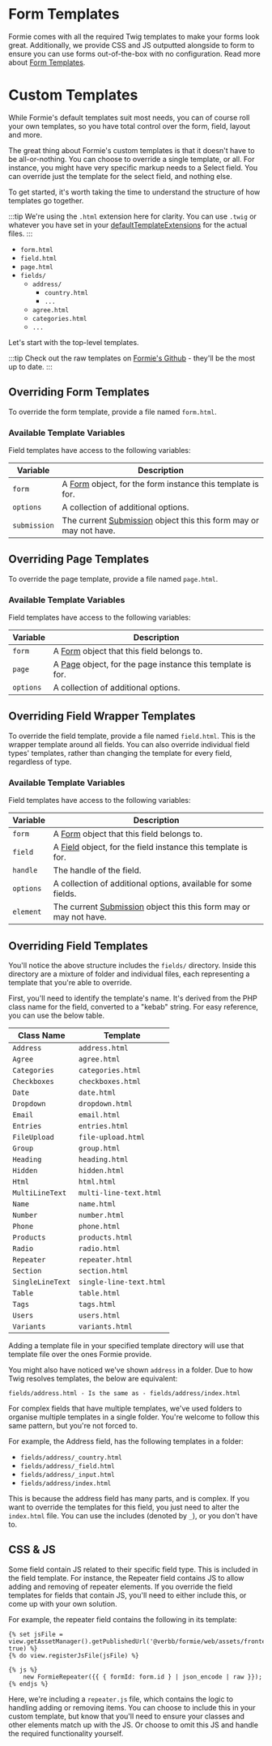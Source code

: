 # Form Templates
Formie comes with all the required Twig templates to make your forms look great. Additionally, we provide CSS and JS outputted alongside to form to ensure you can use forms out-of-the-box with no configuration. Read more about [Form Templates](docs:feature-tour/form-templates).

# Custom Templates
While Formie's default templates suit most needs, you can of course roll your own templates, so you have total control over the form, field, layout and more.

The great thing about Formie's custom templates is that it doesn't have to be all-or-nothing. You can choose to override a single template, or all. For instance, you might have very specific markup needs to a Select field. You can override just the template for the select field, and nothing else.

To get started, it's worth taking the time to understand the structure of how templates go together.

:::tip
We're using the `.html` extension here for clarity. You can use `.twig` or whatever you have set in your [defaultTemplateExtensions](https://docs.craftcms.com/v3/config/config-settings.html#defaulttemplateextensions) for the actual files.
:::

- `form.html`
- `field.html`
- `page.html`
- `fields/`
    - `address/`
        - `country.html`
        - `...`
    - `agree.html`
    - `categories.html`
    - `...`

Let's start with the top-level templates.

:::tip
Check out the raw templates on [Formie's Github](https://github.com/verbb/formie/tree/craft-3/src/templates/_special) - they'll be the most up to date.
:::

## Overriding Form Templates
To override the form template, provide a file named `form.html`.

### Available Template Variables
Field templates have access to the following variables:

Variable | Description
--- | ---
`form` | A [Form](docs:developers/form) object, for the form instance this template is for.
`options` | A collection of additional options.
`submission` | The current [Submission](docs:developers/submission) object this this form may or may not have.

## Overriding Page Templates
To override the page template, provide a file named `page.html`.

### Available Template Variables
Field templates have access to the following variables:

Variable | Description
--- | ---
`form` | A [Form](docs:developers/form) object that this field belongs to.
`page` | A [Page](docs:developers/page) object, for the page instance this template is for.
`options` | A collection of additional options.

## Overriding Field Wrapper Templates
To override the field template, provide a file named `field.html`. This is the wrapper template around all fields. You can also override individual field types' templates, rather than changing the template for every field, regardless of type.

### Available Template Variables
Field templates have access to the following variables:

Variable | Description
--- | ---
`form` | A [Form](docs:developers/form) object that this field belongs to.
`field` | A [Field](docs:developers/field) object, for the field instance this template is for.
`handle` | The handle of the field.
`options` | A collection of additional options, available for some fields.
`element` | The current [Submission](docs:developers/submission) object this this form may or may not have.

## Overriding Field Templates
You'll notice the above structure includes the `fields/` directory. Inside this directory are a mixture of folder and individual files, each representing a template that you're able to override.

First, you'll need to identify the template's name. It's derived from the PHP class name for the field, converted to a "kebab" string. For easy reference, you can use the below table.

Class Name | Template
--- | ---
`Address` | `address.html`
`Agree` | `agree.html`
`Categories` | `categories.html`
`Checkboxes` | `checkboxes.html`
`Date` | `date.html`
`Dropdown` | `dropdown.html`
`Email` | `email.html`
`Entries` | `entries.html`
`FileUpload` | `file-upload.html`
`Group` | `group.html`
`Heading` | `heading.html`
`Hidden` | `hidden.html`
`Html` | `html.html`
`MultiLineText` | `multi-line-text.html`
`Name` | `name.html`
`Number` | `number.html`
`Phone` | `phone.html`
`Products` | `products.html`
`Radio` | `radio.html`
`Repeater` | `repeater.html`
`Section` | `section.html`
`SingleLineText` | `single-line-text.html`
`Table` | `table.html`
`Tags` | `tags.html`
`Users` | `users.html`
`Variants` | `variants.html`

Adding a template file in your specified template directory will use that template file over the ones Formie provide.

You might also have noticed we've shown `address` in a folder. Due to how Twig resolves templates, the below are equivalent:

```
fields/address.html - Is the same as - fields/address/index.html
```

For complex fields that have multiple templates, we've used folders to organise multiple templates in a single folder. You're welcome to follow this same pattern, but you're not forced to.

For example, the Address field, has the following templates in a folder:

- `fields/address/_country.html`
- `fields/address/_field.html`
- `fields/address/_input.html`
- `fields/address/index.html`

This is because the address field has many parts, and is complex. If you want to override the templates for this field, you just need to alter the `index.html` file. You can use the includes (denoted by `_`), or you don't have to.

## CSS & JS
Some field contain JS related to their specific field type. This is included in the field template. For instance, the Repeater field contains JS to allow adding and removing of repeater elements. If you override the field templates for fields that contain JS, you'll need to either include this, or come up with your own solution.

For example, the repeater field contains the following in its template:

```twig
{% set jsFile = view.getAssetManager().getPublishedUrl('@verbb/formie/web/assets/frontend/dist/js/fields/repeater.js', true) %}
{% do view.registerJsFile(jsFile) %}

{% js %}
    new FormieRepeater({{ { formId: form.id } | json_encode | raw }});
{% endjs %}
``` 

Here, we're including a `repeater.js` file, which contains the logic to handling adding or removing items. You can choose to include this in your custom template, but know that you'll need to ensure your classes and other elements match up with the JS. Or choose to omit this JS and handle the required functionality yourself.
